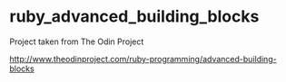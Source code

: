 # ruby_advanced_building_blocks

Project taken from The Odin Project

http://www.theodinproject.com/ruby-programming/advanced-building-blocks